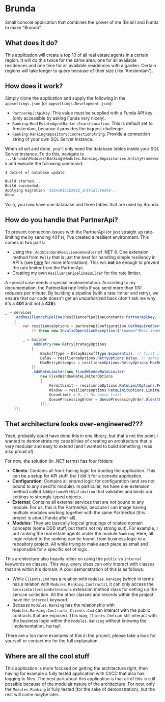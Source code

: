 # Brunda

Small console application that combines the power of me (Brian) and Funda to make "Brunda".

## What does it do?

This application will create a top 10 of all real estate agents in a certain region.
It will do this twice for the same area; one for all available residences and one time for all available residences with a garden.
Certain regions will take longer to query because of their size (like 'Amsterdam').

## How does it work?

Simply clone the application and supply the following in the `appsettings.json` (or `appsettings.Development.json`):

- `PartnerApi:ApiKey`. This value must be supplied with a Funda API key (only accessible by asking Funda very nicely).
- `Ranking:RealEstateAgentRanker:SearchLocation`. This is default set to Amsterdam, because it provides the biggest challenge.
- `Ranking:RankingRepository:ConnectionString`. Provide a connection string of your own SQL Server instance.

When all set and done, you'll only need the database tables inside your SQL Server instance.
To do this, navigate to `...\brunda\Modules\Ranking\Modules.Ranking.Repositories.EntityFramework` and execute the following command:

```bash
$ dotnet ef database update

Build started...
Build succeeded.
Applying migration '20241015152922_InitialCreate'.
Done.
```

Voila, you now have one database and three tables that are used by Brunda.

## How do you handle that PartnerApi?

To prevent connection issues with the PartnerApi (or just straight up rate-limiting me by sending 401's), I've created a resilient environment.
This comes in two parts:

- Using the `.AddStandardResilienceHandler` of .NET 8. One extension method from `Polly` that is just the best for handling simple resiliency in API's (see [here](https://devblogs.microsoft.com/dotnet/building-resilient-cloud-services-with-dotnet-8/) for more information). This will **not** be enough to prevent the rate limiter from the PartnerApi.
- Creating my own `ResiliencePipelineBuilder` for the rate limiter.

A special case needs a special implementation. According to my documentation, the PartnerApi rate limits if you send more than _100 requests per minute_. By building a pipeline (with a rate limiter and retry), we ensure that our code doesn't get an _unauthorized_ back (don't ask me why it's a **401** and not a **429**):

```csharp
_ = services
    .AddResiliencePipeline(ResiliencePipelineConstants.PartnerApiKey, (builder, context) =>
    {
        var resilienceOptions = partnerApiConfiguration.GetRequiredSection(ConfigurationConstants.ResilienceOptionsSectionKey).Get<ResilienceOptionsSettings>()
            ?? throw new InvalidOperationException($"{nameof(ResilienceOptionsSettings)} not configured properly");

        _ = builder
            .AddRetry(new RetryStrategyOptions
            {
                BackoffType = DelayBackoffType.Exponential, // first it is 2 seconds, then 2*2, then 2*2*2, ...
                Delay = resilienceOptions.RetryOptions.Delay, // default: 00:00:02
                MaxRetryAttempts = resilienceOptions.RetryOptions.MaxRetryAttempts // default: 10
            })
            .AddRateLimiter(new FixedWindowRateLimiter(
                new FixedWindowRateLimiterOptions
                {
                    PermitLimit = resilienceOptions.RateLimitOptions.PermitLimit, // default: 100
                    Window = resilienceOptions.RateLimitOptions.LimitWindow, // default: 00:01:00
                    QueueLimit = 0, // No queue limit
                    QueueProcessingOrder = QueueProcessingOrder.OldestFirst
                }));
    });
```

## That architecture looks over-engineered???

Yeah, probably could have done this in one library, but that's not the point.
I wanted to demonstrate my capabilities of creating an architecture that is very modulair and easy to extend (and I wanted to build something I was also proud of).

For now, the solution (in .NET terms) has four folders:

- **Clients**: Contains all front-facing logic for booting the application. This can be a setup for API stuff, but I did it for a console application.
- **Configuration**: Contains all _shared_ logic for configuration (and are not bound to any specific module). In particular, we have one extension method called `AddOptionsWithValidation` that validates and binds our settings to strongly-typed objects.
- **External**: Contains all external services that are not bound to any module. For us, this is the PartnerApi, because I can image having multiple modules working together with the same PartnerApi (this project is about Funda after all).
- **Modules**: They are basically logical groupings of related domain concepts (some DDD stuff, but that's not my strong suit). For example, I put ranking the real estate agents under the module `Ranking`. Here, all logic related to the ranking can be found, from business logic to a repository project. All while trying to make each piece as small and responsible for a specific set of logic.

This architecture also heavily relies on using the `public` vs `internal` keywords on classes. This way, every class can only interact with classes that are within it's domain. A cool demonstration of this is as follows:

- While `Clients.Cmd` has a relation with `Modules.Ranking` (which in terms has a relation with `Modules.Ranking.Contracts`), it can only access the `ServiceCollectionExtensions` extension method class for setting up the service collection. All the other classes and records within the project have the `internal` keyword.
- Because `Modules.Ranking` has the relationship with `Modules.Ranking.Contracts`, `Clients.Cmd` can interact with the public contracts that are exposed. This way, `Clients.Cmd` can still interact with the business logic within the `Modules.Ranking` without knowing the implementation, hurray!.

There are a ton more examples of this in the project, please take a look for yourself or contact me for the full explanation.

## Where are all the cool stuff

This application is more focused on getting the architecture right, then having for example a fully tested application with CI/CD that also has logging to files.
The best part about this application is that all of this is still possible because of the modulair nature of the architecture.
For now, only the `Modules.Ranking` is fully tested (for the sake of demonstration), but the rest will come maybe later...
